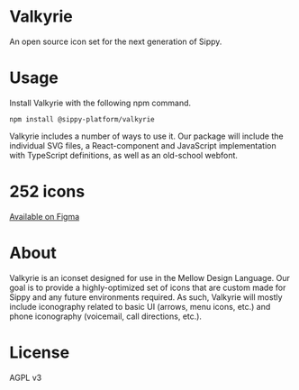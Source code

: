# Valkyrie
An open source icon set for the next generation of Sippy.

# Usage
Install Valkyrie with the following npm command.

```
npm install @sippy-platform/valkyrie
```

Valkyrie includes a number of ways to use it. Our package will include the individual SVG files, a React-component and JavaScript implementation with TypeScript definitions, as well as an old-school webfont.

# 252 icons
[Available on Figma](https://www.figma.com/file/jeP1aSRulegRxHDegrrmWc/Valkyrie?node-id=1%3A11358)

# About
Valkyrie is an iconset designed for use in the Mellow Design Language. Our goal is to provide a highly-optimized set of icons that are custom made for Sippy and any future environments required. As such, Valkyrie will mostly include iconography related to basic UI (arrows, menu icons, etc.) and phone iconography (voicemail, call directions, etc.).

# License
AGPL v3
